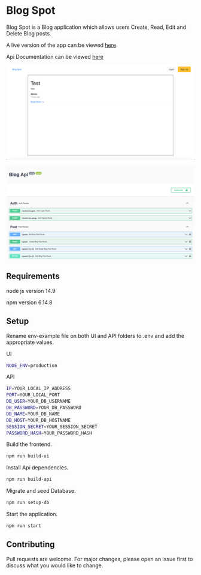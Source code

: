 # Blog Spot

Blog Spot is a Blog application which allows users Create, Read, Edit and Delete Blog posts.

A live version of the app can be viewed [here](https://www.legal-innovation-labs-test.herokuapp.com)

Api Documentation can be viewed [here](https://legal-innovation-labs-test.herokuapp.com/api-docs/)

![Ui Screenshot](https://github.com/Tooyosi/legal-innovation-labs-technical-challenge/blob/main/screenshot.png?raw=true)

![Api Screenshot](https://github.com/Tooyosi/legal-innovation-labs-technical-challenge/blob/main/api-screenshot.png?raw=true)

## Requirements
node js version 14.9

npm version 6.14.8


## Setup

Rename env-example file on both UI and API folders to .env and add the appropriate values.

UI

```bash
NODE_ENV=production
```

API

```bash
IP=YOUR_LOCAL_IP_ADDRESS
PORT=YOUR_LOCAL_PORT
DB_USER=YOUR_DB_USERNAME
DB_PASSWORD=YOUR_DB_PASSWORD
DB_NAME=YOUR_DB_NAME
DB_HOST=YOUR_DB_HOSTNAME
SESSION_SECRET=YOUR_SESSION_SECRET
PASSWORD_HASH=YOUR_PASSWORD_HASH
```


Build the frontend.

```bash
npm run build-ui
```

Install Api dependencies.

```bash
npm run build-api
```

Migrate and seed Database.

```bash
npm run setup-db
```
Start the application.

```bash
npm run start
```


## Contributing
Pull requests are welcome. For major changes, please open an issue first to discuss what you would like to change.

